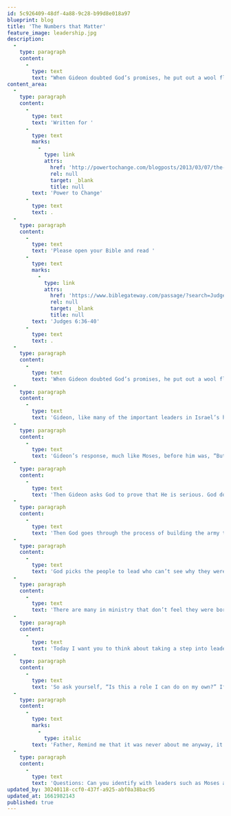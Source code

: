 ```yaml
---
id: 5c926409-48df-4a88-9c28-b99d8e018a97
blueprint: blog
title: 'The Numbers that Matter'
feature_image: leadership.jpg
description:
  -
    type: paragraph
    content:
      -
        type: text
        text: "When Gideon doubted God’s promises, he put out a wool fleece at night. I don't think he expected God to answer his doubts the way that He did."
content_area:
  -
    type: paragraph
    content:
      -
        type: text
        text: 'Written for '
      -
        type: text
        marks:
          -
            type: link
            attrs:
              href: 'http://powertochange.com/blogposts/2013/03/07/the-numbers-that-matter/'
              rel: null
              target: _blank
              title: null
        text: 'Power to Change'
      -
        type: text
        text: .
  -
    type: paragraph
    content:
      -
        type: text
        text: 'Please open your Bible and read '
      -
        type: text
        marks:
          -
            type: link
            attrs:
              href: 'https://www.biblegateway.com/passage/?search=Judges+6%3A36-40&version=ESV'
              rel: null
              target: _blank
              title: null
        text: 'Judges 6:36-40'
      -
        type: text
        text: .
  -
    type: paragraph
    content:
      -
        type: text
        text: 'When Gideon doubted God’s promises, he put out a wool fleece at night. In the morning, the fleece was sopping wet and the ground around it was dry. It was a miracle! The next day, he tested God again, and the opposite occurred. The ground was wet, but the fleece was dry. It was God again!'
  -
    type: paragraph
    content:
      -
        type: text
        text: 'Gideon, like many of the important leaders in Israel’s history, had many reasons to doubt that God would choose him to rescue Israel. When God first called him, he was hiding at the bottom of a wine press, threshing grain because of fear, for good reason. Interestingly, God’s call to him was “Go with the strength you have, and rescue Israel from the Midianites. I am sending you!” (Judges 6:14, NLT)'
  -
    type: paragraph
    content:
      -
        type: text
        text: 'Gideon’s response, much like Moses‚ before him was, “But Lord, how can I rescue Israel? My clan is the weakest in the whole tribe of Manasseh, and I am the least in my entire family!” (v15)'
  -
    type: paragraph
    content:
      -
        type: text
        text: 'Then Gideon asks God to prove that He is serious. God does, over and over again. Gideon apologizes for not trusting Him but then asks Him to do the fleece thing again. God does.'
  -
    type: paragraph
    content:
      -
        type: text
        text: 'Then God goes through the process of building the army that Gideon was to lead. Instead of increasing numbers however, God went through the process of taking the army from 22,000 to just 300. The reason was simple. The Israelites could not say they won the battles themselves.'
  -
    type: paragraph
    content:
      -
        type: text
        text: 'God picks the people to lead who can’t see why they were picked at the start. David, Moses, Gideon and every New Testament disciple were the opposite of who the world would have chosen to be their leaders. However, God did call them. He called them because they would have to depend on Him.'
  -
    type: paragraph
    content:
      -
        type: text
        text: 'There are many in ministry that don’t feel they were born to be leaders. I am one of them. The fact I am leading at all is only because God called me from the hidden cubicles of the IT department and has pulled me along for over a decade.'
  -
    type: paragraph
    content:
      -
        type: text
        text: 'Today I want you to think about taking a step into leadership, no matter what your role is, and own your role. The best part is, the qualification for whether you are a leader in God’s mission is that you are unable to do it on your own.'
  -
    type: paragraph
    content:
      -
        type: text
        text: 'So ask yourself, “Is this a role I can do on my own?” If the answer is no, congratulations, you’re hired!'
  -
    type: paragraph
    content:
      -
        type: text
        marks:
          -
            type: italic
        text: 'Father, Remind me that it was never about me anyway, it was always about You. Thank you for your promise that if I show up, willing to do the thing you’ve asked me to do You’ll take care of the rest. Amen.'
  -
    type: paragraph
    content:
      -
        type: text
        text: 'Questions: Can you identify with leaders such as Moses and Gideon? How do their stories encourage you to take the next step as a leader?'
updated_by: 30240118-ccf0-437f-a925-abf0a38bac95
updated_at: 1661982143
published: true
---
```

